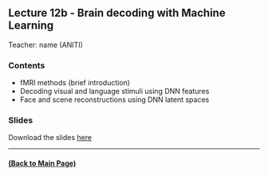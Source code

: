 ## Lecture 12b - Brain decoding with Machine Learning
Teacher: name (ANITI)



### Contents

* fMRI methods (brief introduction)
* Decoding visual and language stimuli using DNN features
* Face and scene reconstructions using DNN latent spaces

### Slides
Download the slides [here](https://rufinv.github.io/Intro2AI-class/Lecture12b/BrainDecoding-small.pdf)

---
#### [(Back to Main Page)](../index.md)
